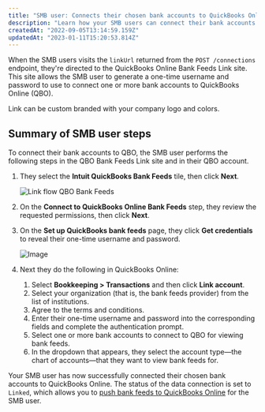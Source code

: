 ```yaml
---
title: "SMB user: Connects their chosen bank accounts to QuickBooks Online"
description: "Learn how your SMB users can connect their bank accounts to QuickBooks Online."
createdAt: "2022-09-05T13:14:59.159Z"
updatedAt: "2023-01-11T15:20:53.814Z"
---
```


When the SMB users visits the `linkUrl` returned from the `POST /connections` endpoint, they're directed to the QuickBooks Online Bank Feeds Link site. This site allows the SMB user to generate a one-time username and password to use to connect one or more bank accounts to QuickBooks Online (QBO).

Link can be custom branded with your company logo and colors.

## Summary of SMB user steps

To connect their bank accounts to QBO, the SMB user performs the following steps in the QBO Bank Feeds Link site and in their QBO account.

1. They select the **Intuit QuickBooks Bank Feeds** tile, then click **Next**.

   ![Link flow QBO Bank Feeds](/img/old/643cba5-link-select-accounting-software-qbo-bank-feeds.png "The select your accounting software step in Link. Select the Quickbooks Bank Feeds tile.")

2. On the **Connect to QuickBooks Online Bank Feeds** step, they review the requested permissions, then click **Next**.

3. On the **Set up QuickBooks bank feeds** page, they click **Get credentials** to reveal their one-time username and password.

   ![Image](/img/old/8f39a7b-qbo-bank-feeds_set-up-quickbooks-dialog_bank-name-placeholders.png "The Set up QuickBooks page that allows your SMB user to get their credentials.")

4. Next they do the following in QuickBooks Online:
   1. Select **Bookkeeping > Transactions** and then click **Link account**.
   2. Select your organization (that is, the bank feeds provider) from the list of institutions.
   3. Agree to the terms and conditions.
   4. Enter their one-time username and password into the corresponding fields and complete the authentication prompt.
   5. Select one or more bank accounts to connect to QBO for viewing bank feeds.
   6. In the dropdown that appears, they select the account type—the chart of accounts—that they want to view bank feeds for.

Your SMB user has now successfully connected their chosen bank accounts to QuickBooks Online. The status of the data connection is set to `Linked`, which allows you to [push bank feeds to QuickBooks Online](/accounting-qbo-bank-feeds-push-bank-transactions) for the SMB user.
